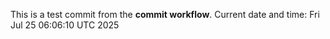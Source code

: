 This is a test commit from the **commit workflow**.
Current date and time: Fri Jul 25 06:06:10 UTC 2025

